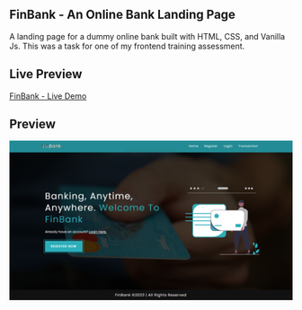 ## FinBank - An Online Bank Landing Page

A landing page for a dummy online bank built with HTML, CSS, and Vanilla Js. This was a task for one of my frontend training assessment.

## Live Preview

[FinBank - Live Demo](https://finbank-dk.netlify.app)

## Preview

![FinBank](./preview.png)
